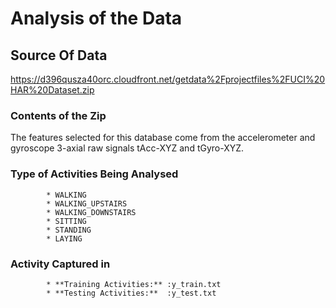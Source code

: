 # Analysis of the Data 

## Source Of Data 
https://d396qusza40orc.cloudfront.net/getdata%2Fprojectfiles%2FUCI%20HAR%20Dataset.zip 
### Contents of the Zip

The features selected for this database come from the accelerometer and gyroscope 3-axial raw signals tAcc-XYZ and tGyro-XYZ.

### Type of Activities Being Analysed

			* WALKING
			* WALKING_UPSTAIRS
			* WALKING_DOWNSTAIRS
			* SITTING
			* STANDING
			* LAYING

### Activity Captured in 
			* **Training Activities:** :y_train.txt
			* **Testing Activities:**  :y_test.txt